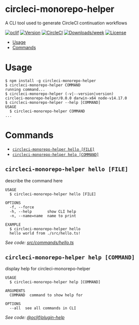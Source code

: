 # circleci-monorepo-helper

A CLI tool used to generate CircleCI continuation workflows

[![oclif](https://img.shields.io/badge/cli-oclif-brightgreen.svg)](https://oclif.io)
[![Version](https://img.shields.io/npm/v/circleci-monorepo-helper.svg)](https://npmjs.org/package/circleci-monorepo-helper)
[![CircleCI](https://circleci.com/gh/blimmer/circleci-monorepo-helper/tree/master.svg?style=shield)](https://circleci.com/gh/blimmer/circleci-monorepo-helper/tree/master)
[![Downloads/week](https://img.shields.io/npm/dw/circleci-monorepo-helper.svg)](https://npmjs.org/package/circleci-monorepo-helper)
[![License](https://img.shields.io/npm/l/circleci-monorepo-helper.svg)](https://github.com/blimmer/circleci-monorepo-helper/blob/master/package.json)

<!-- toc -->

- [Usage](#usage)
- [Commands](#commands)
<!-- tocstop -->

# Usage

<!-- usage -->

```sh-session
$ npm install -g circleci-monorepo-helper
$ circleci-monorepo-helper COMMAND
running command...
$ circleci-monorepo-helper (-v|--version|version)
circleci-monorepo-helper/0.0.0 darwin-x64 node-v14.17.0
$ circleci-monorepo-helper --help [COMMAND]
USAGE
  $ circleci-monorepo-helper COMMAND
...
```

<!-- usagestop -->

# Commands

<!-- commands -->

- [`circleci-monorepo-helper hello [FILE]`](#circleci-monorepo-helper-hello-file)
- [`circleci-monorepo-helper help [COMMAND]`](#circleci-monorepo-helper-help-command)

## `circleci-monorepo-helper hello [FILE]`

describe the command here

```
USAGE
  $ circleci-monorepo-helper hello [FILE]

OPTIONS
  -f, --force
  -h, --help       show CLI help
  -n, --name=name  name to print

EXAMPLE
  $ circleci-monorepo-helper hello
  hello world from ./src/hello.ts!
```

_See code:
[src/commands/hello.ts](https://github.com/blimmer/circleci-monorepo-helper/blob/v0.0.0/src/commands/hello.ts)_

## `circleci-monorepo-helper help [COMMAND]`

display help for circleci-monorepo-helper

```
USAGE
  $ circleci-monorepo-helper help [COMMAND]

ARGUMENTS
  COMMAND  command to show help for

OPTIONS
  --all  see all commands in CLI
```

_See code: [@oclif/plugin-help](https://github.com/oclif/plugin-help/blob/v3.2.2/src/commands/help.ts)_

<!-- commandsstop -->
